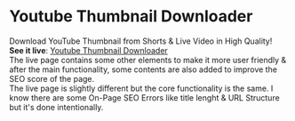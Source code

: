 # Youtube Thumbnail Downloader
Download YouTube Thumbnail from Shorts &amp; Live Video in High Quality!<br>
**See it live**: [Youtube Thumbnail Downloader](https://jalandharpaswan.com/advanced-youtube-thumbnail-downloader-download-youtube-thumbnail-shorts-and-live-video-thumbnails-with-ease/ "Download YouTube Thumbnail")<br>
The live page contains some other elements to make it more user friendly &amp; after the main functionality, some contents are also added to improve the SEO score of the page.<br>
The live page is slightly different but the core functionality is the same. I know there are some On-Page SEO Errors like title lenght &amp; URL Structure but it's done intentionally.
